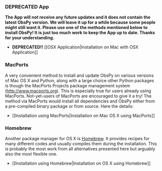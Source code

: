 ### DEPRECATED App

**The App will not receive any future updates and it does not contain the latest ObsPy version. We will leave it up for a while because some people might still want it. Please use one of the methods mentioned below to install ObsPy! It is just too much work to keep the App up to date. Thanks for your understanding.**

  * **DEPRECATED!!** [[OSX Application|Installation on Mac with OSX Application]]

### MacPorts

A very convenient method to install and update ObsPy on various versions of Mac OS X and Python, along with a large choice other Python packages is though the MacPorts Projects package management system (http://www.macports.org). This is especially true for users already using MacPorts. Not-yet-users of MacPorts are encouraged to give it a try! The method via MacPorts would install all dependencies and ObsPy either from a pre-compiled binary package or from source. Here the details:

  * [[Installation using MacPorts|Installation on Mac OS X using MacPorts]]

### Homebrew

Another package manager for OS X is [Homebrew](http://brew.sh/). It provides recipes for many different codes and usually compiles them during the installation. This is probably the most work from all alternatives presented here but arguably also the most flexible one.

 * [[Installation using Homebrew|Installation on OS X using Homebrew]]